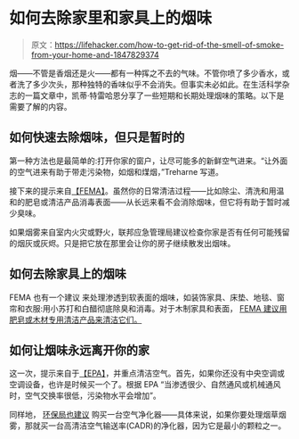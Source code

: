# 如何去除家里和家具上的烟味

> 原文：<https://lifehacker.com/how-to-get-rid-of-the-smell-of-smoke-from-your-home-and-1847829374>

烟——不管是香烟还是火——都有一种挥之不去的气味。不管你喷了多少香水，或者洗了多少次头，那种独特的香味似乎不会消失。但事实未必如此。在生活科学杂志的一篇文章中，凯蒂·特雷哈恩分享了一些短期和长期处理烟味的策略。以下是需要了解的内容。



## 如何快速去除烟味，但只是暂时的

第一种方法也是最简单的:打开你家的窗户，让尽可能多的新鲜空气进来。“让外面的空气进来有助于带走污染物，如烟和煤烟，”Treharne 写道。

接下来的提示来自[<u>【FEMA】</u>](http://www.ashdamage.com/FEMA%20Recommendations.pdf)。虽然你的日常清洁过程——比如除尘、清洗和用温和的肥皂或清洁产品消毒表面——从长远来看不会消除烟味，但它将有助于暂时减少臭味。

如果烟雾来自室内火灾或野火，联邦应急管理局建议检查你家是否有任何可能残留的烟灰或灰烬。只是把它放在那里会让你的房子继续散发出烟味。

## 如何去除家具上的烟味

FEMA 也有一个建议 来处理渗透到软表面的烟味，如装饰家具、床垫、地毯、窗帘和衣服:用小苏打和白醋彻底除臭和消毒。对于木制家具和表面， [FEMA 建议用肥皂或木材专用清洁产品来清洁它们。](http://www.ashdamage.com/FEMA%20Recommendations.pdf)

## 如何让烟味永远离开你的家

这一次，提示来自于[<u>【EPA】</u>](https://www.epa.gov/sites/default/files/2018-07/documents/residential_air_cleaners_-_a_technical_summary_3rd_edition.pdf)，并重点清洁空气。首先，如果你还没有中央空调或空调设备，也许是时候买一个了。根据 EPA “当渗透很少、自然通风或机械通风时，空气交换率很低，污染物水平会增加”。

同样地， [环保局也建议](https://www.epa.gov/indoor-air-quality-iaq/introduction-indoor-air-quality#vent) 购买一台空气净化器——具体来说，如果你要处理烟草烟雾，那就买一台高清洁空气输送率(CADR)的净化器，因为它是最小的颗粒之一。